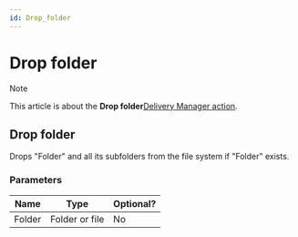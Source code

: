 ```yaml
---
id: Drop_folder
---
```


# Drop folder



> [!NOTE]
> This article is about the **Drop folder**[Delivery Manager action](/docs/Continuous_delivery/Delivery_Manager_actions_by_name).

## **Drop folder**

Drops "Folder" and all its subfolders from the file system if "Folder" exists.

### Parameters

|**Name**|**Type**|**Optional?**|
|--------|--------|--------|
|Folder  |Folder or file|No      |



 